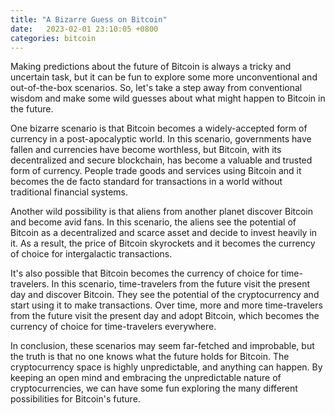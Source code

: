 ```yaml
---
title: "A Bizarre Guess on Bitcoin"
date:   2023-02-01 23:10:05 +0800
categories: bitcoin
---
```


Making predictions about the future of Bitcoin is always a tricky and uncertain task, but it can be fun to explore some more unconventional and out-of-the-box scenarios. So, let's take a step away from conventional wisdom and make some wild guesses about what might happen to Bitcoin in the future.

One bizarre scenario is that Bitcoin becomes a widely-accepted form of currency in a post-apocalyptic world. In this scenario, governments have fallen and currencies have become worthless, but Bitcoin, with its decentralized and secure blockchain, has become a valuable and trusted form of currency. People trade goods and services using Bitcoin and it becomes the de facto standard for transactions in a world without traditional financial systems.

Another wild possibility is that aliens from another planet discover Bitcoin and become avid fans. In this scenario, the aliens see the potential of Bitcoin as a decentralized and scarce asset and decide to invest heavily in it. As a result, the price of Bitcoin skyrockets and it becomes the currency of choice for intergalactic transactions.

It's also possible that Bitcoin becomes the currency of choice for time-travelers. In this scenario, time-travelers from the future visit the present day and discover Bitcoin. They see the potential of the cryptocurrency and start using it to make transactions. Over time, more and more time-travelers from the future visit the present day and adopt Bitcoin, which becomes the currency of choice for time-travelers everywhere.

In conclusion, these scenarios may seem far-fetched and improbable, but the truth is that no one knows what the future holds for Bitcoin. The cryptocurrency space is highly unpredictable, and anything can happen. By keeping an open mind and embracing the unpredictable nature of cryptocurrencies, we can have some fun exploring the many different possibilities for Bitcoin's future.